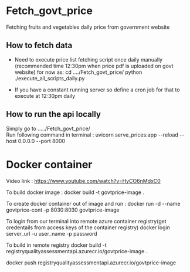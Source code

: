 # Fetch_govt_price
Fetching fruits and vegetables daily price from government website

## How to fetch data

- Need to execute price list fetching script once daily manually (recommended time 12:30pm when price pdf is uploaded on govt website) for now as:
      cd ..../Fetch_govt_price/
      python ./execute_all_scripts_daily.py
  
- If you have a constant running server so define a cron job for that to execute at 12:30pm daily

## How to run the api locally

Simply go to ...../Fetch_govt_price/   
Run following command in terminal :
       uvicorn serve_prices:app --reload --host 0.0.0.0 --port 8000 

# Docker container

Video link :
https://www.youtube.com/watch?v=HyCO6nMdxC0

To build docker image : 
docker build -t govtprice-image .

To create docker container out of image and run : 
docker run -d --name govtprice-cont -p 8030:8030 govtprice-image

To login from our terminal into remote azure container registry(get credentails from access keys of the container registry)
docker login server_url -u user_name -p password  

To build in remote registry
docker build -t registryqualityassessmentapi.azurecr.io/govtprice-image . 

docker push registryqualityassessmentapi.azurecr.io/govtprice-image